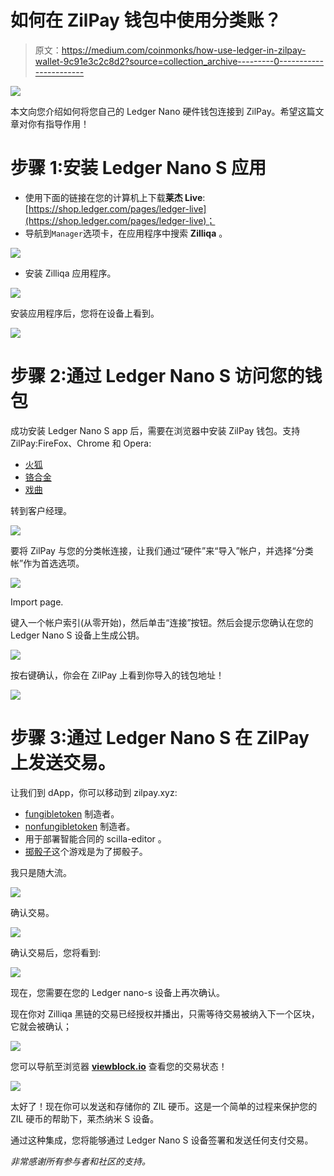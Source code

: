 # 如何在 ZilPay 钱包中使用分类账？

> 原文：<https://medium.com/coinmonks/how-use-ledger-in-zilpay-wallet-9c91e3c2c8d2?source=collection_archive---------0----------------------->

![](img/7722eef729e4e72698fb5419d7082edc.png)

本文向您介绍如何将您自己的 Ledger Nano 硬件钱包连接到 ZilPay。希望这篇文章对你有指导作用！

# 步骤 1:安装 Ledger Nano S 应用

*   使用下面的链接在您的计算机上下载**莱杰 Live**:[https://shop.ledger.com/pages/ledger-live](https://shop.ledger.com/pages/ledger-live)；
*   导航到`Manager`选项卡，在应用程序中搜索 **Zilliqa** 。

![](img/f07df04fcff48baf7d030e17800b001b.png)

*   安装 Zilliqa 应用程序。

![](img/10fceb10a4705d157dbd07c87adc0249.png)

安装应用程序后，您将在设备上看到。

![](img/ebeee728b32dde805542b26746ae01f6.png)

# 步骤 2:通过 Ledger Nano S 访问您的钱包

成功安装 Ledger Nano S app 后，需要在浏览器中安装 ZilPay 钱包。支持 ZilPay:FireFox、Chrome 和 Opera:

*   [火狐](https://addons.mozilla.org/en-GB/firefox/addon/zilpay/)
*   [铬合金](https://chrome.google.com/webstore/detail/zilpay/klnaejjgbibmhlephnhpmaofohgkpgkd?utm_source=chrome-ntp-icon)
*   [戏曲](https://chrome.google.com/webstore/detail/zilpay/klnaejjgbibmhlephnhpmaofohgkpgkd?utm_source=chrome-ntp-icon)

转到客户经理。

![](img/e2c95418cf4e70934e89cd2b03f1266a.png)

要将 ZilPay 与您的分类帐连接，让我们通过“硬件”来“导入”帐户，并选择“分类帐”作为首选选项。

![](img/db90706e85abff9d42946a03c06b9895.png)

Import page.

键入一个帐户索引(从零开始)，然后单击“连接”按钮。然后会提示您确认在您的 Ledger Nano S 设备上生成公钥。

![](img/e9b03918c1bdc55eecff03457b19209b.png)

按右键确认，你会在 ZilPay 上看到你导入的钱包地址！

![](img/cfb60bc7544c491f0a81c48d669f945e.png)

# 步骤 3:通过 Ledger Nano S 在 ZilPay 上发送交易。

让我们到 dApp，你可以移动到 zilpay.xyz:

*   [fungibletoken](https://zilpay.xyz/fungibletoken/) 制造者。
*   [nonfungibletoken](https://zilpay.xyz/nonfungibletoken/) 制造者。
*   用于部署智能合同的 scilla-editor 。
*   [掷骰子](https://zilpay.xyz/roll/)这个游戏是为了掷骰子。

我只是随大流。

![](img/01401cc01382d130358112a76436689b.png)

确认交易。

![](img/5ff289bdc44b799a57138ccb32c245ce.png)

确认交易后，您将看到:

![](img/4d2f47e7f3254d594a273b03276d482b.png)

现在，您需要在您的 Ledger nano-s 设备上再次确认。

现在你对 Zilliqa 黑链的交易已经授权并播出，只需等待交易被纳入下一个区块，它就会被确认；

![](img/d6b3bfed5a762ac0e2699d7cb5550547.png)

您可以导航至浏览器 [**viewblock.io**](http://viewblock.io/zilliqa) 查看您的交易状态！

![](img/50225ac262460eeee09d44244511833b.png)

太好了！现在你可以发送和存储你的 ZIL 硬币。这是一个简单的过程来保护您的 ZIL 硬币的帮助下，莱杰纳米 S 设备。

通过这种集成，您将能够通过 Ledger Nano S 设备签署和发送任何支付交易。

*非常感谢所有参与者和社区的支持。*